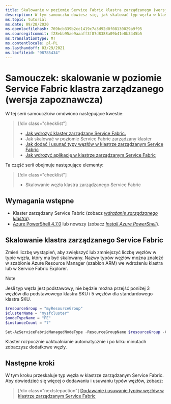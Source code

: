 ```yaml
---
title: Skalowanie w poziomie Service Fabric klastra zarządzanego (wersja zapoznawcza)
description: W tym samouczku dowiesz się, jak skalować typ węzła w klastrze zarządzanym Service Fabric.
ms.topic: tutorial
ms.date: 09/28/2020
ms.openlocfilehash: 769bcb339b2cc1419c7a3d92d0f08130029a9f95
ms.sourcegitcommit: f28ebb95ae9aaaff3f87d8388a09b41e0b3445b5
ms.translationtype: MT
ms.contentlocale: pl-PL
ms.lasthandoff: 03/29/2021
ms.locfileid: "98785434"
---
```

# <a name="tutorial-scale-out-a-service-fabric-managed-cluster-preview"></a>Samouczek: skalowanie w poziomie Service Fabric klastra zarządzanego (wersja zapoznawcza)

W tej serii samouczków omówiono następujące kwestie:

> [!div class="checklist"]
> * [Jak wdrożyć klaster zarządzany Service Fabric.](tutorial-managed-cluster-deploy.md)
> * Jak skalować w poziomie Service Fabric zarządzany klaster
> * [Jak dodać i usunąć typy węzłów w klastrze zarządzanym Service Fabric](tutorial-managed-cluster-add-remove-node-type.md)
> * [Jak wdrożyć aplikację w klastrze zarządzanym Service Fabric](tutorial-managed-cluster-deploy-app.md)

Ta część serii obejmuje następujące elementy:

> [!div class="checklist"]
> * Skalowanie węzła klastra zarządzanego Service Fabric

## <a name="prerequisites"></a>Wymagania wstępne

* Klaster zarządzany Service Fabric (zobacz [*wdrażanie zarządzanego klastra*](tutorial-managed-cluster-deploy.md)).
* [Azure PowerShell 4.7.0](/powershell/azure/release-notes-azureps#azservicefabric) lub nowszy (zobacz [*Install Azure PowerShell*](/powershell/azure/install-az-ps)).

## <a name="scale-a-service-fabric-managed-cluster"></a>Skalowanie klastra zarządzanego Service Fabric
Zmień liczbę wystąpień, aby zwiększyć lub zmniejszyć liczbę węzłów w typie węzła, który ma być skalowany. Nazwy typów węzłów można znaleźć w szablonie Azure Resource Manager (szablon ARM) we wdrożeniu klastra lub w Service Fabric Explorer.  

> [!NOTE]
> Jeśli typ węzła jest podstawowy, nie będzie można przejść poniżej 3 węzłów dla podstawowego klastra SKU i 5 węzłów dla standardowego klastra SKU.

```powershell
$resourceGroup = "myResourceGroup"
$clusterName = "mysfcluster"
$nodeTypeName = "FE"
$instanceCount = "7"

Set-AzServiceFabricManagedNodeType -ResourceGroupName $resourceGroup -ClusterName $clusterName -name $nodeTypeName -InstanceCount $instanceCount -Verbose
```

Klaster rozpocznie uaktualnianie automatycznie i po kilku minutach zobaczysz dodatkowe węzły.

## <a name="next-steps"></a>Następne kroki

W tym kroku przeskaluje typ węzła w klastrze zarządzanym Service Fabric. Aby dowiedzieć się więcej o dodawaniu i usuwaniu typów węzłów, zobacz:

> [!div class="nextstepaction"]
> [Dodawanie i usuwanie typów węzłów w klastrze zarządzanym Service Fabric](tutorial-managed-cluster-add-remove-node-type.md)
